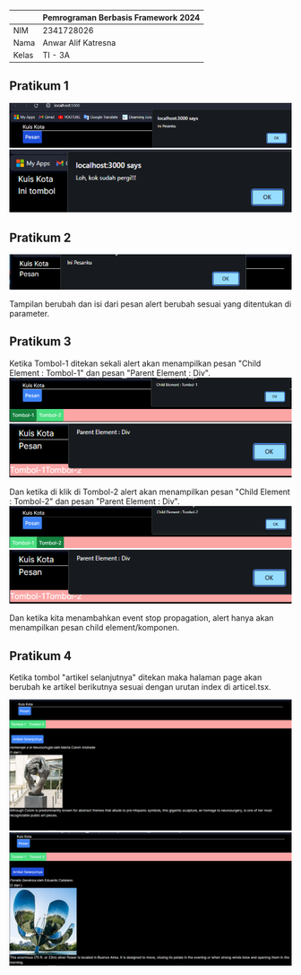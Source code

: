|  | Pemrograman Berbasis Framework 2024 |
|--|--|
| NIM |  2341728026|
| Nama |  Anwar Alif Katresna |
| Kelas | TI - 3A |


## Pratikum 1  

![Screenshot](assets/P_1.png)
![Screenshot](assets/P_12.png)

## Pratikum 2

![Screenshot](assets/P_2.png)

Tampilan berubah dan isi dari pesan alert berubah sesuai yang ditentukan di parameter.   

## Pratikum 3
Ketika Tombol-1 ditekan  sekali alert akan menampilkan pesan "Child Element : Tombol-1" dan pesan "Parent Element : Div".  
![Screenshot](assets/P_3.png)
![Screenshot](assets/P_3s.png)

Dan ketika di klik di Tombol-2 alert akan menampilkan pesan "Child Element : Tombol-2" dan pesan "Parent Element : Div".  
![Screenshot](assets/P_32.png)
![Screenshot](assets/P_3s.png)   

Dan ketika kita menambahkan event stop propagation, alert hanya akan menampilkan pesan child element/komponen.   

## Pratikum 4  

Ketika tombol "artikel selanjutnya" ditekan maka halaman page akan berubah ke artikel berikutnya sesuai dengan urutan index di articel.tsx.  

![Screenshot](assets/P_4.png)   
![Screenshot](assets/P_42.png)   
